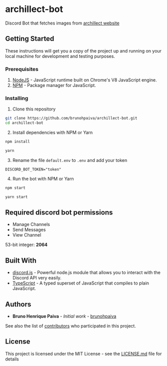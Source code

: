 # archillect-bot

Discord Bot that fetches images from [archillect website](https://archillect.com/)

## Getting Started

These instructions will get you a copy of the project up and running on your local machine for development and testing purposes.

### Prerequisites

1. [NodeJS](https://nodejs.org/) - JavaScript runtime built on Chrome's V8 JavaScript engine.
2. [NPM](https://www.npmjs.com/) - Package manager for JavaScript.

### Installing

1. Clone this repository

```bash
git clone https://github.com/brunohpaiva/archillect-bot.git
cd archillect-bot
```

2. Install dependencies with NPM or Yarn

```bash
npm install
```

```bash
yarn
```

3. Rename the file `default.env` to `.env` and add your token

```
DISCORD_BOT_TOKEN="token"
```

4. Run the bot with NPM or Yarn

```bash
npm start
```

```bash
yarn start
```

## Required discord bot permissions

- Manage Channels
- Send Messages
- View Channel

53-bit integer: **2064**

## Built With

- [discord.js](https://discord.js.org/) - Powerful node.js module that allows you to interact with the Discord API very easily.
- [TypeScript](https://www.typescriptlang.org/) - A typed superset of JavaScript that compiles to plain JavaScript.

## Authors

- **Bruno Henrique Paiva** - _Initial work_ - [brunohpaiva](https://github.com/brunohpaiva)

See also the list of [contributors](https://github.com/brunohpaiva/archillect-bot/contributors) who participated in this project.

## License

This project is licensed under the MIT License - see the [LICENSE.md](LICENSE) file for details
